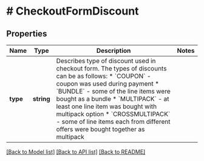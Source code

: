 # # CheckoutFormDiscount

## Properties

Name | Type | Description | Notes
------------ | ------------- | ------------- | -------------
**type** | **string** | Describes type of discount used in checkout form. The types of discounts can be as follows: * &#x60;COUPON&#x60; - coupon was used during payment * &#x60;BUNDLE&#x60; - some of the line items were bought as a bundle * &#x60;MULTIPACK&#x60; - at least one line item was bought with multipack option * &#x60;CROSSMULTIPACK&#x60; - some of line items each from different offers were bought together as multipack |

[[Back to Model list]](../../README.md#models) [[Back to API list]](../../README.md#endpoints) [[Back to README]](../../README.md)
